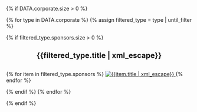 {% if DATA.corporate.size > 0 %}

<!-- 
<h2>Corporate Sponsors</h2> 
-->

{% for type in DATA.corporate %}
{% assign filtered_type = type | until_filter %}

{% if filtered_type.sponsors.size > 0 %}

<h3 style="font-size: 20px; text-align: center; padding-top: 0px; padding-bottom: 10px"  data-level="{{filtered_type.level}}">{{filtered_type.title | xml_escape}}</h3>

{% for item in filtered_type.sponsors %}
<a data-until="{{item.until}}" data-level="{{item.level}}" href="{{item.link | uri_escape}}" class="sLink" target="_blank" rel="noopener noreferrer">
    <img src="{{item.image | uri_escape}}" class="sImage" alt="{{item.title | xml_escape}}">
</a>
{% endfor %}

{% endif %}
{% endfor %}

{% endif %}
